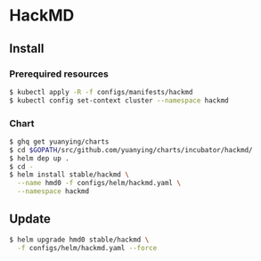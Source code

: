 # HackMD

## Install

### Prerequired resources

```bash
$ kubectl apply -R -f configs/manifests/hackmd
$ kubectl config set-context cluster --namespace hackmd
```

### Chart

```bash
$ ghq get yuanying/charts
$ cd $GOPATH/src/github.com/yuanying/charts/incubator/hackmd/
$ helm dep up .
$ cd -
$ helm install stable/hackmd \
  --name hmd0 -f configs/helm/hackmd.yaml \
  --namespace hackmd
```

## Update

```bash
$ helm upgrade hmd0 stable/hackmd \
  -f configs/helm/hackmd.yaml --force
```
